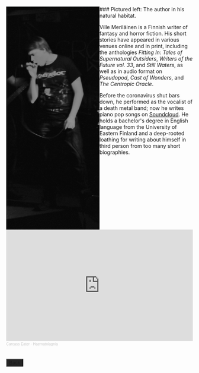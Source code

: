 <img align="left" src="kuva.png">
### Pictured left: The author in his natural habitat.

Ville Meriläinen is a Finnish writer of fantasy and horror fiction. His short stories have appeared in various venues online and in print, including the anthologies _Fitting In: Tales of Supernatural Outsiders_, _Writers of the Future vol. 33_, and _Still Waters_, as well as in audio format on _Pseudopod_, _Cast of Wonders_, and _The Centropic Oracle_.

Before the coronavirus shut bars down, he performed as the vocalist of a death metal band; now he writes piano pop songs on [Soundcloud](https://soundcloud.com/carcass-eater). He holds a bachelor's degree in English language from the University of Eastern Finland and a deep-rooted loathing for writing about himself in third person from too many short biographies.

<iframe width="100%" height="300" scrolling="no" frameborder="no" allow="autoplay" src="https://w.soundcloud.com/player/?url=https%3A//api.soundcloud.com/tracks/894652423&color=%23ff5500&auto_play=false&hide_related=false&show_comments=true&show_user=true&show_reposts=false&show_teaser=true&visual=true"></iframe><div style="font-size: 10px; color: #cccccc;line-break: anywhere;word-break: normal;overflow: hidden;white-space: nowrap;text-overflow: ellipsis; font-family: Interstate,Lucida Grande,Lucida Sans Unicode,Lucida Sans,Garuda,Verdana,Tahoma,sans-serif;font-weight: 100;"><a href="https://soundcloud.com/carcass-eater" title="Carcass Eater" target="_blank" style="color: #cccccc; text-decoration: none;">Carcass Eater</a> · <a href="https://soundcloud.com/carcass-eater/haematolagnia" title="Haematolagnia" target="_blank" style="color: #cccccc; text-decoration: none;">Haematolagnia</a></div>


## <button type="button" body style="background-color:#252525;">[Back](index.md)</button>
